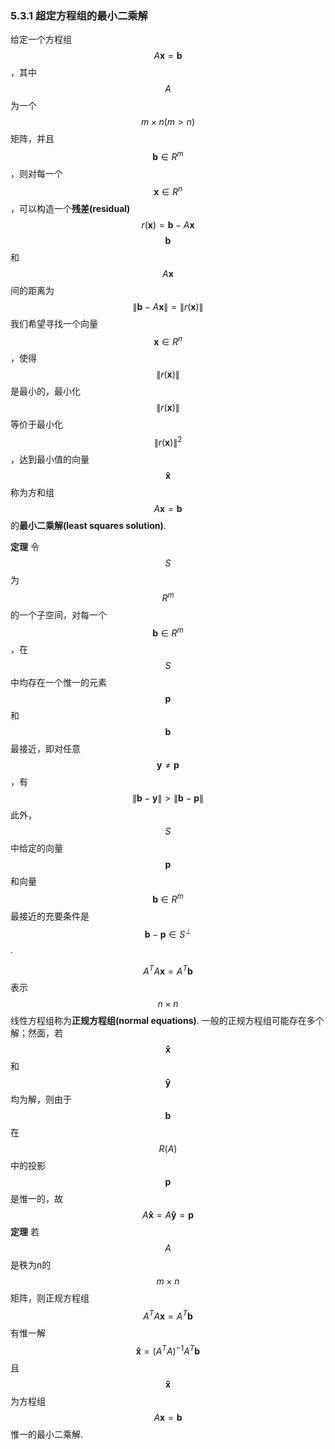 ### 5.3.1 超定方程组的最小二乘解

给定一个方程组$$A\boldsymbol{x} = \boldsymbol{b}$$，其中$$A$$为一个$$m\times n(m \gt n)$$矩阵，并且$$\boldsymbol{b} \in R^m$$，则对每一个$$\boldsymbol{x} \in R^n$$，可以构造一个**残差(residual)**
$$
r(\boldsymbol{x}) = \boldsymbol{b} - A\boldsymbol{x}
$$$$\boldsymbol{b}$$和$$A\boldsymbol{x}$$间的距离为
$$
\|\boldsymbol{b} - A\boldsymbol{x}\| = \|r(\boldsymbol{x})\|
$$我们希望寻找一个向量$$\boldsymbol{x} \in R^n$$，使得$$\|r(\boldsymbol{x})\|$$是最小的，最小化$$\|r(\boldsymbol{x})\|$$等价于最小化$$\|r(\boldsymbol{x})\|^2$$，达到最小值的向量$$\boldsymbol{\widehat{x}}$$称为方和组$$A\boldsymbol{x} = \boldsymbol{b}$$的**最小二乘解(least squares solution)**.


**定理** 令$$S$$为$$R^m$$的一个子空间，对每一个$$\boldsymbol{b} \in R^m$$，在$$S$$中均存在一个惟一的元素$$\boldsymbol{p}$$和$$\boldsymbol{b}$$最接近，即对任意$$\boldsymbol{y} \neq \boldsymbol{p}$$，有
$$
\|\boldsymbol{b} - \boldsymbol{y}\| \gt \|\boldsymbol{b} - \boldsymbol{p}\|
$$此外，$$S$$中给定的向量$$\boldsymbol{p}$$和向量$$\boldsymbol{b} \in R^m$$最接近的充要条件是$$\boldsymbol{b} - \boldsymbol{p} \in S^\bot$$.



$$A^TA\boldsymbol{x} = A^T\boldsymbol{b}$$表示$$n\times n$$线性方程组称为**正规方程组(normal equations)**. 一般的正规方程组可能存在多个解；然面，若$$\boldsymbol{\widehat{x}}$$和$$\boldsymbol{\widehat{y}}$$均为解，则由于$$\boldsymbol{b}$$在$$R(A)$$中的投影$$\boldsymbol{p}$$是惟一的，故
$$
A\boldsymbol{\widehat{x}} = A\boldsymbol{\widehat{y}} = \boldsymbol{p}
$$
**定理** 若$$A$$是秩为n的$$m\times n$$矩阵，则正规方程组
$$
A^TA\boldsymbol{x} = A^T\boldsymbol{b}
$$有惟一解
$$
\boldsymbol{\widehat{x}} = (A^TA)^{-1}A^T\boldsymbol{b}
$$且$$\boldsymbol{\widehat{x}}$$为方程组$$A\boldsymbol{x} = \boldsymbol{b}$$惟一的最小二乘解.


